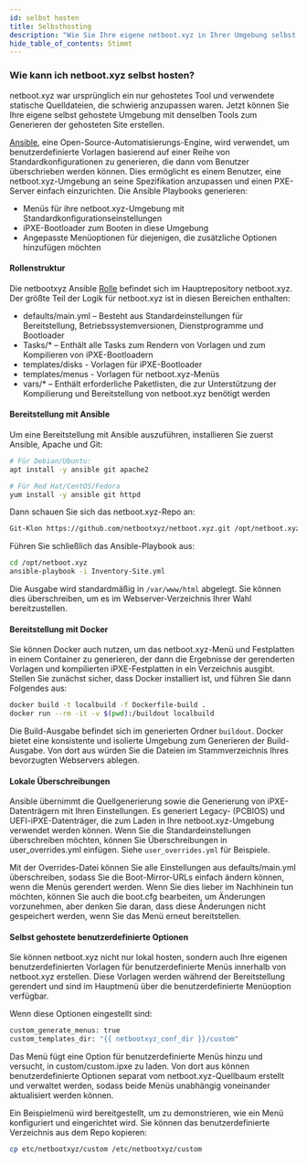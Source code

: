 ```yaml
---
id: selbst hosten
title: Selbsthosting
description: "Wie Sie Ihre eigene netboot.xyz in Ihrer Umgebung selbst hosten"
hide_table_of_contents: Stimmt
---
```


### Wie kann ich netboot.xyz selbst hosten?

netboot.xyz war ursprünglich ein nur gehostetes Tool und verwendete statische Quelldateien, die schwierig anzupassen waren.  Jetzt können Sie Ihre eigene selbst gehostete Umgebung mit denselben Tools zum Generieren der gehosteten Site erstellen.

[Ansible](https://www.ansible.com/), eine Open-Source-Automatisierungs-Engine, wird verwendet, um benutzerdefinierte Vorlagen basierend auf einer Reihe von Standardkonfigurationen zu generieren, die dann vom Benutzer überschrieben werden können. Dies ermöglicht es einem Benutzer, eine netboot.xyz-Umgebung an seine Spezifikation anzupassen und einen PXE-Server einfach einzurichten. Die Ansible Playbooks generieren:

* Menüs für ihre netboot.xyz-Umgebung mit Standardkonfigurationseinstellungen
* iPXE-Bootloader zum Booten in diese Umgebung
* Angepasste Menüoptionen für diejenigen, die zusätzliche Optionen hinzufügen möchten

#### Rollenstruktur

Die netbootxyz Ansible [Rolle](https://github.com/netbootxyz/netboot.xyz/tree/master/roles/netbootxyz) befindet sich im Hauptrepository netboot.xyz.  Der größte Teil der Logik für netboot.xyz ist in diesen Bereichen enthalten:

* defaults/main.yml – Besteht aus Standardeinstellungen für Bereitstellung, Betriebssystemversionen, Dienstprogramme und Bootloader
* Tasks/* – Enthält alle Tasks zum Rendern von Vorlagen und zum Kompilieren von iPXE-Bootloadern
* templates/disks - Vorlagen für iPXE-Bootloader
* templates/menus - Vorlagen für netboot.xyz-Menüs
* vars/* – Enthält erforderliche Paketlisten, die zur Unterstützung der Kompilierung und Bereitstellung von netboot.xyz benötigt werden

#### Bereitstellung mit Ansible

Um eine Bereitstellung mit Ansible auszuführen, installieren Sie zuerst Ansible, Apache und Git:

```bash
# Für Debian/Ubuntu:
apt install -y ansible git apache2

# Für Red Hat/CentOS/Fedora
yum install -y ansible git httpd
```

Dann schauen Sie sich das netboot.xyz-Repo an:

```bash
Git-Klon https://github.com/netbootxyz/netboot.xyz.git /opt/netboot.xyz
```

Führen Sie schließlich das Ansible-Playbook aus:

```bash
cd /opt/netboot.xyz
ansible-playbook -i Inventory-Site.yml
```

Die Ausgabe wird standardmäßig in `/var/www/html` abgelegt.  Sie können dies überschreiben, um es im Webserver-Verzeichnis Ihrer Wahl bereitzustellen.

#### Bereitstellung mit Docker

Sie können Docker auch nutzen, um das netboot.xyz-Menü und Festplatten in einem Container zu generieren, der dann die Ergebnisse der gerenderten Vorlagen und kompilierten iPXE-Festplatten in ein Verzeichnis ausgibt.  Stellen Sie zunächst sicher, dass Docker installiert ist, und führen Sie dann Folgendes aus:

```bash
docker build -t localbuild -f Dockerfile-build .
docker run --rm -it -v $(pwd):/buildout localbuild
```

Die Build-Ausgabe befindet sich im generierten Ordner `buildout`. Docker bietet eine konsistente und isolierte Umgebung zum Generieren der Build-Ausgabe. Von dort aus würden Sie die Dateien im Stammverzeichnis Ihres bevorzugten Webservers ablegen.

#### Lokale Überschreibungen

Ansible übernimmt die Quellgenerierung sowie die Generierung von iPXE-Datenträgern mit Ihren Einstellungen.  Es generiert Legacy- (PCBIOS) und UEFI-iPXE-Datenträger, die zum Laden in Ihre netboot.xyz-Umgebung verwendet werden können. Wenn Sie die Standardeinstellungen überschreiben möchten, können Sie Überschreibungen in user_overrides.yml einfügen.  Siehe `user_overrides.yml` für Beispiele.

Mit der Overrides-Datei können Sie alle Einstellungen aus defaults/main.yml überschreiben, sodass Sie die Boot-Mirror-URLs einfach ändern können, wenn die Menüs gerendert werden.  Wenn Sie dies lieber im Nachhinein tun möchten, können Sie auch die boot.cfg bearbeiten, um Änderungen vorzunehmen, aber denken Sie daran, dass diese Änderungen nicht gespeichert werden, wenn Sie das Menü erneut bereitstellen.

#### Selbst gehostete benutzerdefinierte Optionen

Sie können netboot.xyz nicht nur lokal hosten, sondern auch Ihre eigenen benutzerdefinierten Vorlagen für benutzerdefinierte Menüs innerhalb von netboot.xyz erstellen. Diese Vorlagen werden während der Bereitstellung gerendert und sind im Hauptmenü über die benutzerdefinierte Menüoption verfügbar.

Wenn diese Optionen eingestellt sind:

```bash
custom_generate_menus: true
custom_templates_dir: "{{ netbootxyz_conf_dir }}/custom"
```

Das Menü fügt eine Option für benutzerdefinierte Menüs hinzu und versucht, in custom/custom.ipxe zu laden. Von dort aus können benutzerdefinierte Optionen separat vom netboot.xyz-Quellbaum erstellt und verwaltet werden, sodass beide Menüs unabhängig voneinander aktualisiert werden können.

Ein Beispielmenü wird bereitgestellt, um zu demonstrieren, wie ein Menü konfiguriert und eingerichtet wird. Sie können das benutzerdefinierte Verzeichnis aus dem Repo kopieren:

```bash
cp etc/netbootxyz/custom /etc/netbootxyz/custom
```
